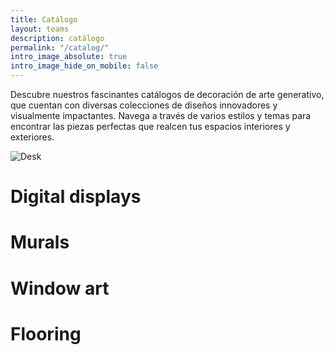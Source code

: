 ```yaml
---
title: Catálogo
layout: teams
description: catálogo
permalink: "/catalog/"
intro_image_absolute: true
intro_image_hide_on_mobile: false
---
```


Descubre nuestros fascinantes catálogos de decoración de arte generativo, que cuentan con diversas colecciones de diseños innovadores y visualmente impactantes. Navega a través de varios estilos y temas para encontrar las piezas perfectas que realcen tus espacios interiores y exteriores.

![Desk](/images/desk.png)

# Digital displays

# Murals

# Window art


# Flooring


